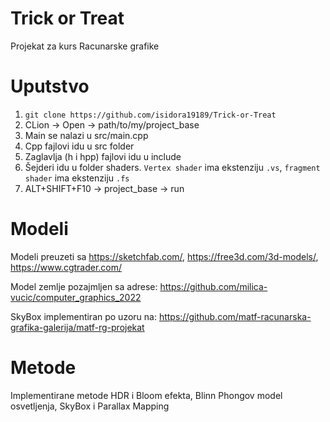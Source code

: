 # Trick or Treat
Projekat za kurs Racunarske grafike

# Uputstvo
1. `git clone https://github.com/isidora19189/Trick-or-Treat`
2. CLion -> Open -> path/to/my/project_base
3. Main se nalazi u src/main.cpp
4. Cpp fajlovi idu u src folder
5. Zaglavlja (h i hpp) fajlovi idu u include
6. Šejderi idu u folder shaders. `Vertex shader` ima ekstenziju `.vs`, `fragment shader` ima ekstenziju `.fs`
7. ALT+SHIFT+F10 -> project_base -> run

# Modeli
Modeli preuzeti sa https://sketchfab.com/, https://free3d.com/3d-models/, https://www.cgtrader.com/

Model zemlje pozajmljen sa adrese: https://github.com/milica-vucic/computer_graphics_2022

SkyBox implementiran po uzoru na:  https://github.com/matf-racunarska-grafika-galerija/matf-rg-projekat


# Metode
Implementirane metode HDR i Bloom efekta, Blinn Phongov model osvetljenja, SkyBox i Parallax Mapping



